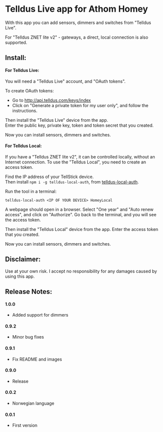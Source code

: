# Telldus Live app for Athom Homey

With this app you can add sensors, dimmers and switches from "Telldus Live".

For "Telldus ZNET lite v2" - gateways, a direct, local connection is also supported.


## Install:

#### For Telldus Live:

You will need a "Telldus Live" account, and "OAuth tokens". 

To create OAuth tokens:

- Go to http://api.telldus.com/keys/index
- Click on "Generate a private token for my user only", and follow the instructions.

Then install the "Telldus Live" device from the app.  
Enter the public key, private key, token and token secret that you created.

Now you can install sensors, dimmers and switches.


#### For Telldus Local:

If you have a "Telldus ZNET lite v2", it can be controlled locally, without an Internet connection. 
To use the "Telldus Local", you need to create an access token.

Find the IP address of your TellStick device.  
Then install `npm i -g telldus-local-auth`, from [telldus-local-auth](https://github.com/mifi/telldus-local-auth).

Run the tool in a terminal: 

`telldus-local-auth <IP OF YOUR DEVICE> HomeyLocal`

A webpage should open in a browser.  Select "One year" and "Auto renew access", and click on "Authorize".
Go back to the terminal, and you will see the access token.

Then install the "Telldus Local" device from the app. Enter the access token that you created.

Now you can install sensors, dimmers and switches.


## Disclaimer:

Use at your own risk. I accept no responsibility for any damages caused by using this app.


## Release Notes:

#### 1.0.0

- Added support for dimmers

#### 0.9.2

- Minor bug fixes

#### 0.9.1

- Fix README and images

#### 0.9.0

- Release

#### 0.0.2

- Norwegian language

#### 0.0.1

- First version
